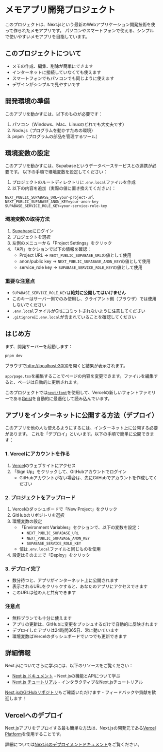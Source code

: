 # メモアプリ開発プロジェクト

このプロジェクトは、Next.jsという最新のWebアプリケーション開発技術を使って作られたメモアプリです。
パソコンやスマートフォンで使える、シンプルで使いやすいメモアプリを目指しています。

## このプロジェクトについて

- メモの作成、編集、削除が簡単にできます
- インターネットに接続していなくても使えます
- スマートフォンでもパソコンでも同じように使えます
- デザインがシンプルで見やすいです

## 開発環境の準備

このアプリを動かすには、以下のものが必要です：

1. パソコン（Windows、Mac、Linuxのどれでも大丈夫です）
2. Node.js（プログラムを動かすための環境）
3. pnpm（プログラムの部品を管理するツール）

## 環境変数の設定

このアプリを動かすには、Supabaseというデータベースサービスとの連携が必要です。
以下の手順で環境変数を設定してください：

1. プロジェクトのルートディレクトリに`.env.local`ファイルを作成
2. 以下の内容を追加（実際の値に置き換えてください）：

```
NEXT_PUBLIC_SUPABASE_URL=your-project-url
NEXT_PUBLIC_SUPABASE_ANON_KEY=your-anon-key
SUPABASE_SERVICE_ROLE_KEY=your-service-role-key
```

### 環境変数の取得方法

1. [Supabase](https://supabase.com)にログイン
2. プロジェクトを選択
3. 左側のメニューから「Project Settings」をクリック
4. 「API」セクションで以下の情報を確認：
   - Project URL → `NEXT_PUBLIC_SUPABASE_URL`の値として使用
   - anon/public key → `NEXT_PUBLIC_SUPABASE_ANON_KEY`の値として使用
   - service_role key → `SUPABASE_SERVICE_ROLE_KEY`の値として使用

### 重要な注意点

- `SUPABASE_SERVICE_ROLE_KEY`は**絶対に公開してはいけません**
- このキーはサーバー側でのみ使用し、クライアント側（ブラウザ）では使用しないでください
- `.env.local`ファイルがGitにコミットされないように注意してください
- `.gitignore`に`.env.local`が含まれていることを確認してください

## はじめ方

まず、開発サーバーを起動します：

```bash
pnpm dev
```

ブラウザで[http://localhost:3000](http://localhost:3000)を開くと結果が表示されます。

`app/page.tsx`を編集することでページの内容を変更できます。ファイルを編集すると、ページは自動的に更新されます。

このプロジェクトでは[`next/font`](https://nextjs.org/docs/app/building-your-application/optimizing/fonts)を使用して、Vercelの新しいフォントファミリーである[Geist](https://vercel.com/font)を自動的に最適化して読み込んでいます。

## アプリをインターネットに公開する方法（デプロイ）

このアプリを他の人も使えるようにするには、インターネット上に公開する必要があります。
これを「デプロイ」といいます。以下の手順で簡単に公開できます：

### 1. Vercelにアカウントを作る
1. [Vercel](https://vercel.com)のウェブサイトにアクセス
2. 「Sign Up」をクリックして、GitHubアカウントでログイン
   - GitHubアカウントがない場合は、先にGitHubでアカウントを作成してください

### 2. プロジェクトをアップロード
1. Vercelのダッシュボードで「New Project」をクリック
2. GitHubのリポジトリを選択
3. 環境変数の設定
   - 「Environment Variables」セクションで、以下の変数を設定：
     - `NEXT_PUBLIC_SUPABASE_URL`
     - `NEXT_PUBLIC_SUPABASE_ANON_KEY`
     - `SUPABASE_SERVICE_ROLE_KEY`
   - 値は`.env.local`ファイルと同じものを使用
4. 設定はそのままで「Deploy」をクリック

### 3. デプロイ完了
- 数分待つと、アプリがインターネット上に公開されます
- 表示されるURLをクリックすると、あなたのアプリにアクセスできます
- このURLは他の人と共有できます

### 注意点
- 無料プランでも十分に使えます
- アプリの更新は、GitHubに変更をプッシュするだけで自動的に反映されます
- デプロイしたアプリは24時間365日、常に動いています
- 環境変数はVercelのダッシュボードでいつでも更新できます

## 詳細情報

Next.jsについてさらに学ぶには、以下のリソースをご覧ください：

- [Next.js ドキュメント](https://nextjs.org/docs) - Next.jsの機能とAPIについて学ぶ
- [Next.js チュートリアル](https://nextjs.org/learn) - インタラクティブなNext.jsチュートリアル

[Next.jsのGitHubリポジトリ](https://github.com/vercel/next.js)もご確認いただけます - フィードバックや貢献を歓迎します！

## Vercelへのデプロイ

Next.jsアプリをデプロイする最も簡単な方法は、Next.jsの開発元である[Vercel Platform](https://vercel.com/new?utm_medium=default-template&filter=next.js&utm_source=create-next-app&utm_campaign=create-next-app-readme)を使用することです。

詳細については[Next.jsのデプロイメントドキュメント](https://nextjs.org/docs/app/building-your-application/deploying)をご覧ください。
